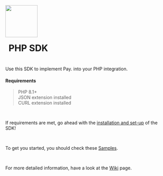 <img src="https://www.pay.nl/uploads/1/brands/main_logo.png" width="100px" style="margin-bottom: -30px"/> <h1 style="position:relative;top:-6px;padding-left:10px;display: inline-block">PHP SDK</h1>


Use this SDK to implement Pay. into your PHP integration.
<br>

#### Requirements

> PHP 8.1+  
> JSON extension installed  
> CURL extension installed

<br>

If requirements are met, go ahead with the [installation and set-up](https://github.com/paynl/php-sdk/wiki/Install) of the SDK!

<br>

To get you started, you should check these [Samples](https://github.com/paynl/SDK-PHP/blob/main/samples).

<br>

For more detailed information, have a look at the [Wiki](https://github.com/paynl/php-sdk/wiki/) page.
